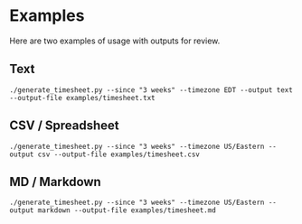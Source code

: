 # Examples

Here are two examples of usage with outputs for review.

## Text

``` shell
./generate_timesheet.py --since "3 weeks" --timezone EDT --output text --output-file examples/timesheet.txt
```

## CSV / Spreadsheet

``` shell
./generate_timesheet.py --since "3 weeks" --timezone US/Eastern --output csv --output-file examples/timesheet.csv
```

## MD / Markdown

``` shell
./generate_timesheet.py --since "3 weeks" --timezone US/Eastern --output markdown --output-file examples/timesheet.md
```
